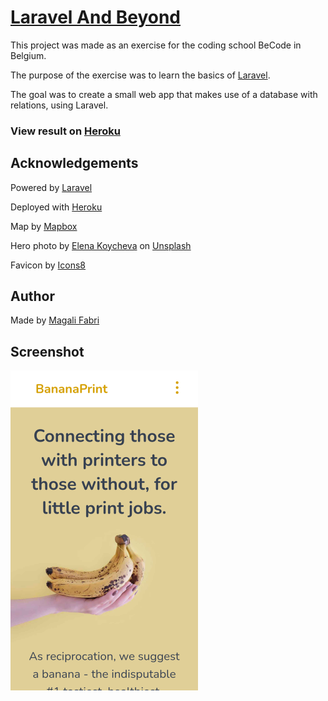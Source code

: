 # [Laravel And Beyond](https://github.com/magalifabri/react-intro)

This project was made as an exercise for the coding school BeCode in Belgium.

The purpose of the exercise was to learn the basics of [Laravel](https://laravel.com/).

The goal was to create a small web app that makes use of a database with relations, using Laravel.

### View result on [Heroku](http://banana-print.herokuapp.com/)


## Acknowledgements

<p>Powered by <a href="https://laravel.com/">Laravel</a></p>
<p>Deployed with <a href="https://www.heroku.com/home">Heroku</a></p>
<p>Map by <a href="https://www.mapbox.com/">Mapbox</a></p>
<p>Hero photo by
    <a href="https://unsplash.com/@lenneek">Elena Koycheva</a>
    on
    <a href="https://unsplash.com/">Unsplash</a>
</p>
<p>Favicon by <a href="https://icons8.com/">Icons8</a></p>


## Author

Made by [Magali Fabri](https://github.com/magalifabri?tab=repositories)


## Screenshot

<img src="https://github.com/magalifabri/BananaPrint/blob/main/public/images/bananaprint_mobile_screenshot.png?raw=true" alt="" width="300"/>

